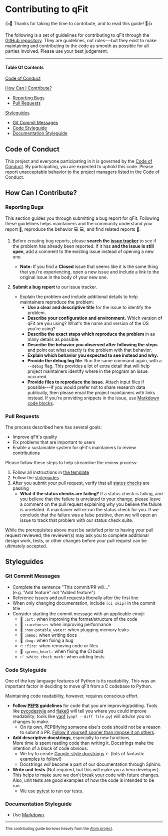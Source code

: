 # Contributing to qFit

:+1::tada: Thanks for taking the time to contribute, and to read this guide! :tada::+1:

The following is a set of guidelines for contributing to qFit through the [GitHub repository](https://github.com/ExcitedStates/qfit-3.0). They are guidelines, not rules---but they exist to make maintaining and contributing to the code as smooth as possible for all parties involved. Please use your best judgement.

----

#### Table Of Contents

[Code of Conduct](#code-of-conduct)

[How Can I Contribute?](#how-can-i-contribute)
  * [Reporting Bugs](#reporting-bugs)
  * [Pull Requests](#pull-requests)

[Styleguides](#styleguides)
  * [Git Commit Messages](#git-commit-messages)
  * [Code Styleguide](#code-styleguide)
  * [Documentation Styleguide](#documentation-styleguide)

## Code of Conduct

This project and everyone participating in it is governed by the [Code of Conduct](CODE_OF_CONDUCT.md). By participating, you are expected to uphold this code. Please report unacceptable behavior to the project managers listed in the Code of Conduct.

## How Can I Contribute?

### Reporting Bugs

This section guides you through submitting a bug report for qFit. Following these guidelines helps maintainers and the community understand your report :pencil:, reproduce the behavior :computer: :computer:, and find related reports :mag_right:.

1. Before creating bug reports, please **search the [issue tracker](https://github.com/search?q=+is%3Aissue+user%3Aatom)** to see if the problem has already been reported. If it has **and the issue is still open**, add a comment to the existing issue instead of opening a new one.
    * **Note:** If you find a **Closed** issue that seems like it is the same thing that you're experiencing, open a new issue and include a link to the original issue in the body of your new one.

2. **Submit a bug report** to our issue tracker.
    * Explain the problem and include additional details to help maintainers reproduce the problem:
        * **Use a clear and descriptive title** for the issue to identify the problem.
        * **Describe your configuration and environment.** Which version of qFit are you using? What's the name and version of the OS you're using?
        * **Describe the exact steps which reproduce the problem** in as many details as possible.
        * **Describe the behavior you observed after following the steps** and point out what exactly is the problem with that behavior.
        * **Explain which behavior you expected to see instead and why.**
        * **Provide the debug log file**. Run the same command again, with a `--debug` flag. This provides a lot of extra detail that will help project maintainers identify where in the program an issue occurred.
        * **Provide files to reproduce the issue**. Attach input files if possible---if you would prefer not to share research data publically, then please email the project maintainers with links instead. If you're providing snippets in the issue, use [Markdown code blocks](https://help.github.com/articles/markdown-basics/#multiple-lines).


### Pull Requests

The process described here has several goals:

- Improve qFit's quality
- Fix problems that are important to users
- Enable a sustainable system for qFit's maintainers to review contributions

Please follow these steps to help streamline the review process:

1. Follow all instructions in [the template](.github/pull_request_template.md)
2. Follow the [styleguides](#styleguides)
3. After you submit your pull request, verify that all [status checks](https://help.github.com/articles/about-status-checks/) are passing
    * **What if the status checks are failing?** If a status check is failing, and you believe that the failure is unrelated to your change, please leave a comment on the pull request explaining why you believe the failure is unrelated. A maintainer will re-run the status check for you. If we conclude that the failure was a false positive, then we will open an issue to track that problem with our status check suite.

While the prerequisites above must be satisfied prior to having your pull request reviewed, the reviewer(s) may ask you to complete additional design work, tests, or other changes before your pull request can be ultimately accepted.

## Styleguides

### Git Commit Messages

* Complete the sentence "This commit/PR will..."  
  (e.g. "Add feature" not "Added feature")
* Reference issues and pull requests liberally after the first line
* When only changing documentation, include `[ci skip]` in the commit title
* Consider starting the commit message with an applicable emoji:
    * :art: `:art:` when improving the format/structure of the code
    * :racehorse: `:racehorse:` when improving performance
    * :non-potable_water: `:non-potable_water:` when plugging memory leaks
    * :memo: `:memo:` when writing docs
    * :bug: `:bug:` when fixing a bug
    * :fire: `:fire:` when removing code or files
    * :green_heart: `:green_heart:` when fixing the CI build
    * :white_check_mark: `:white_check_mark:` when adding tests

### Code Styleguide

One of the key language features of Python is its readability. This was an important factor in deciding to move qFit from a C codebase to Python.

Maintaining code readability, however, requires conscious effort.

* **Follow [PEP8](https://www.python.org/dev/peps/pep-0008/) guidelines** for code that you are improving/adding.
  Tools like [pycodestyle](https://pypi.org/project/pycodestyle/) and [flake8](https://pypi.org/project/flake8/) will tell you where you could improve readability; tools like [yapf](https://github.com/google/yapf) (`yapf --diff file.py`) will _advise_ you on changes to make.
    * On its own, PEP8ifying someone else's code should not be a reason to submit a PR. [Follow it yourself sooner than impose it on others](https://medium.com/@drb/pep-8-beautiful-code-and-the-tyranny-of-guidelines-f96499f5ac17).
* **Add descriptive docstrings**, especially to new functions.  
  More time is spent reading code than writing it. Docstrings make the intention of a block of code obvious.
    * We try to create [Google-style docstrings](https://sphinxcontrib-napoleon.readthedocs.io/en/latest/example_google.html) ← (lots of fantastic examples to follow!)
    * Docstrings _will_ become a part of our documentation through Sphinx.
* **Write unit tests** (Not required, but this will make you a hero developer).  
  This helps to make sure we don't break your code with future changes. Also, unit tests are good examples of how the code is intended to be run.
    * We use [pytest](https://docs.pytest.org/en/stable/contents.html#toc) to run our tests.


### Documentation Styleguide

* Use [Markdown](https://daringfireball.net/projects/markdown).

----

<small>This contributing guide borrows heavily from the [Atom project](https://github.com/atom/atom/blob/master/CONTRIBUTING.md).</small>
